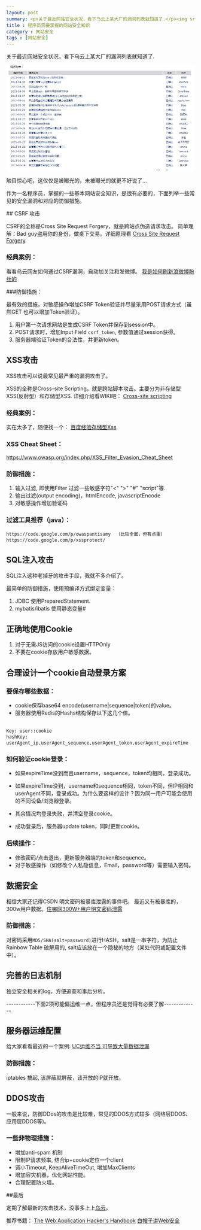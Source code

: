 ```yaml
---
layout: post
summary: <p>关于最近网站安全状况，看下乌云上某大厂的漏洞列表就知道了.</p><img src="/images/defeat_list.jpg"><p>触目惊心吧，这仅仅是被曝光的，未被曝光的就更不好说了...</p><p>作为一名程序员，掌握的一些基本网站安全知识，是很有必要的，下面列举一些常见的安全漏洞和对应的防御措施。</p>
title : 程序员需要掌握的网站安全知识
category : 网站安全
tags : [网站安全]
---
```

<p>
关于最近网站安全状况，看下乌云上某大厂的漏洞列表就知道了.
</p>

<img src="/images/defeat_list.jpg"> 
<p>
触目惊心吧，这仅仅是被曝光的，未被曝光的就更不好说了...
</p><p>
作为一名程序员，掌握的一些基本网站安全知识，是很有必要的，下面列举一些常见的安全漏洞和对应的防御措施。
</p>
## CSRF 攻击

CSRF的全称是Cross Site Request Forgery，就是跨站点伪造请求攻击。
简单理解：Bad guy盗用你的身份，做桌下交易。详细原理看  <a href="http://en.wikipedia.org/wiki/Cross-site_request_forgery" rel="nofollow">Cross Site Request Forgery</a>

### 经典案例：

看看乌云网友如何通过CSRF漏洞，自动加关注和发微博。
<a href="http://www.wooyun.org/bugs/wooyun-2010-017271" rel="nofollow">我是如何刷新浪微博粉丝的</a>

###防御措施：

最有效的措施，对敏感操作增加CSRF Token验证并尽量采用POST请求方式（虽然GET 也可以增加Token验证）。

1. 用户第一次请求网站是生成CSRF Token并保存到session中。
2. POST请求时，增加Input Field <code class="default-size">csrf_token</code>, 参数值通过session获得。
3. 服务器端验证Token的合法性，并更新token。


## XSS攻击

XSS攻击可以说最常见最严重的漏洞攻击了。

XSS的全称是Cross-site Scripting，就是跨站脚本攻击。主要分为非存储型XSS(反射型）和存储型XSS.
详细介绍看WIKI吧： <a href="http://zh.wikipedia.org/wiki/%E8%B7%A8%E7%B6%B2%E7%AB%99%E6%8C%87%E4%BB%A4%E7%A2%BC" rel="nofollow">Cross-site scripting </a>

### 经典案例：
实在太多了，随便找一个：
<a href="http://www.wooyun.org/bugs/wooyun-2013-019036" rel="nofollow">百度经验存储型Xss</a>

### XSS Cheat Sheet：
https://www.owasp.org/index.php/XSS_Filter_Evasion_Cheat_Sheet

### 防御措施：

1. 输入过滤, 即使用Filter 过滤一些敏感字符"<" ">" "#" "script"等. 
2. 输出过滤(output encoding)，htmlEncode, javascriptEncode
3. 对敏感操作增加验证码

### 过滤工具推荐（java）：

	https://code.google.com/p/owaspantisamy  （比较全面，但有点重）
	https://code.google.com/p/xssprotect/ 

## SQL注入攻击

SQL注入这种老掉牙的攻击手段，我就不多介绍了。

最简单的防御措施，使用预编译方式绑定变量：

1. JDBC 使用PreparedStatement.
2. mybatis/ibatis 使用静态变量#


## 正确地使用Cookie

1. 对于无需JS访问的cookie设置HTTPOnly
2. 不要在cookie存放用户敏感数据。

## 合理设计一个cookie自动登录方案

### 要保存哪些数据：

- cookie保存base64 encode(username|sequence|token)的value。
- 服务器使用Redis的Hashs结构保存以下这几个值。
<pre><code>
Key: user:<username>:cookie
hashKey: userAgent_ip,userAgent_sequence,userAgent_token,userAgent_expireTime	
</code></pre>

### 如何验证cookie登录：

- 如果expireTime没到而且username，sequence，token均相同，登录成功。

- 如果expireTime没到，username和sequence相同，token不同，但IP相同和userAgent不同，登录成功。为什么要这样的设计？因为同一用户可能会使用的不同设备/浏览器登录。

- 其余情况均登录失败，并清空登录cookie。

- 成功登录后，服务器update token，同时更新cookie。

### 后续操作：

- 修改密码/点击退出，更新服务器端的token和sequence。
- 对于敏感操作（如修改个人私隐信息，Email，password等）需要输入密码。

## 数据安全

相信大家还记得CSDN 明文密码被暴库泄露的事件吧。
最近又有被暴库的，300w用户数据。<a href="http://www.wooyun.org/bugs/wooyun-2010-018289" rel="nofollow">住哪网300W+用户明文密码泄露</a>

### 防御措施：

对密码采用<code class="default-size">MD5/SHA(salt+password)</code>进行HASH，salt是一串字符，为防止Rainbow Table 破解用的, salt应该放在一个隐秘的地方（某处代码或配置文件中）。


## 完善的日志机制

独立安全相关的log，方便追查和事后分析。

------------下面2项可能偏运维一点，但程序员还是觉得有必要了解--------------

## 服务器运维配置

给大家看看最近的一个案例:
<a href="http://www.wooyun.org/bugs/wooyun-2010-018975" rel="nofollow">UC运维不当 可导致大量数据泄漏</a>

### 防御措施：

iptables 搞起, 该屏蔽就屏蔽，该开放的IP就开放。

## DDOS攻击

一般来说，防御DDos的攻击是比较难，常见的DDOS方式较多（网络层DDOS、应用层DDOS等)。

### 一些非物理措施：

- 增加anti-spam 机制
- 限制IP请求频率, 结合ip+cookie定位一个client 
- 调小Timeout, KeepAliveTimeOut, 增加MaxClients 
- 增加容灾机器，优化网站性能。
- 合理配置防火墙。


##最后

定期了解最新的攻击技术，没事多上上<a href="http://www.wooyun.org/" rel="nofollow">乌云</a>。

推荐书籍：
<a href="http://book.douban.com/subject/2705016/" rel="nofollow">The Web Application Hacker's Handbook</a>
<a href="http://book.douban.com/subject/10546925/" rel="nofollow">白帽子讲Web安全</a>